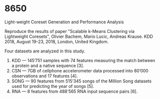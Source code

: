 # 8650
Light-weight Coreset Generation and Performance Analysis

Reproduce the results of paper "Scalable k-Means Clustering via Lightweight Coresets", Olivier Bachem, Mario Lucic, Andreas Krause. KDD 2018, August 19-23, 2018, London, United Kingdom.

Four datasets are analyzed in this study.
1)	KDD — 145’751 samples with 74 features measuring the match between a protein and a native sequence [3].
2)	CSN — 7GB of cellphone accelerometer data processed into 80’000 observations and 17 features [4].
3)	SONG — 90 features from 515’345 songs of the Million Song datasets used for predicting the year of songs [5].
4)	RNA — 8 features from 488’565 RNA input sequence pairs [6].


